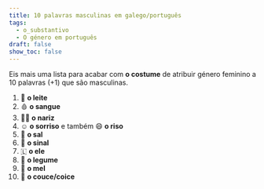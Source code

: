 ```yaml
---
title: 10 palavras masculinas em galego/português
tags:
  - o_substantivo
  - O género em português
draft: false
show_toc: false
---
```

Eis mais uma lista para acabar com **o costume** de atribuir género feminino a 10 palavras (+1) que são masculinas.

1. <e-moji>🥛</e-moji> **o leite**
2. <e-moji>🩸</e-moji> **o sangue**
3. <e-moji>👃🏼</e-moji> **o nariz**
4. <e-moji>☺️</e-moji> **o sorriso** e também <e-moji>😄</e-moji> **o riso**
5. <e-moji>🧂</e-moji> **o sal**
6. <e-moji>🛑</e-moji> **o sinal**
7. <e-moji>🇱</e-moji> **o ele**
8. <e-moji>🫛</e-moji> **o legume**
9. <e-moji>🍯</e-moji> **o mel**
10. <e-moji>🫏</e-moji> **o couce/coice**
